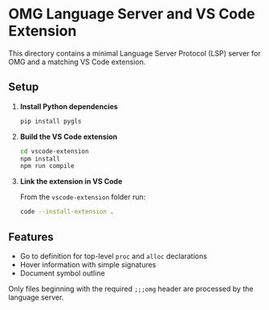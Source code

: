 # OMG Language Server and VS Code Extension

This directory contains a minimal Language Server Protocol (LSP) server for
OMG and a matching VS Code extension.

## Setup

1. **Install Python dependencies**

   ```bash
   pip install pygls
   ```

2. **Build the VS Code extension**

   ```bash
   cd vscode-extension
   npm install
   npm run compile
   ```

3. **Link the extension in VS Code**

   From the `vscode-extension` folder run:

   ```bash
   code --install-extension .
   ```

## Features

- Go to definition for top-level `proc` and `alloc` declarations
- Hover information with simple signatures
- Document symbol outline

Only files beginning with the required `;;;omg` header are processed by the
language server.
